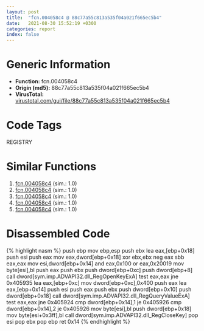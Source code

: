 ```yaml
---
layout: post
title:  "fcn.004058c4 @ 88c77a55c813a535f04a021f665ec5b4"
date:   2021-08-30 15:52:19 +0300
categories: report
index: false
---
```


# Generic Information
- **Function:** fcn.004058c4
- **Origin (md5):** 88c77a55c813a535f04a021f665ec5b4
- **VirusTotal:** [virustotal.com/gui/file/88c77a55c813a535f04a021f665ec5b4][virustotal_ref]

# Code Tags
<span class="tag" id="REGISTRY">REGISTRY</span>


# Similar Functions

1. [fcn.004058c4][similar_1_ref] (sim.: 1.0)
2. [fcn.004058c4][similar_2_ref] (sim.: 1.0)
3. [fcn.004058c4][similar_3_ref] (sim.: 1.0)
4. [fcn.004058c4][similar_4_ref] (sim.: 1.0)
5. [fcn.004058c4][similar_5_ref] (sim.: 1.0)


# Disassembled Code

{% highlight nasm %}
push ebp
mov ebp,esp
push ebx
lea eax,[ebp+0x18]
push esi
push eax
mov eax,dword[ebp+0x18]
xor ebx,ebx
neg eax
sbb eax,eax
mov esi,dword[ebp+0x14]
and eax,0x100
or eax,0x20019
mov byte[esi],bl
push eax
push ebx
push dword[ebp+0xc]
push dword[ebp+8]
call dword[sym.imp.ADVAPI32.dll_RegOpenKeyExA]
test eax,eax
jne 0x405935
lea eax,[ebp+0xc]
mov dword[ebp+0xc],0x400
push eax
lea eax,[ebp+0x14]
push esi
push eax
push ebx
push dword[ebp+0x10]
push dword[ebp+0x18]
call dword[sym.imp.ADVAPI32.dll_RegQueryValueExA]
test eax,eax
jne 0x405924
cmp dword[ebp+0x14],1
je 0x405926
cmp dword[ebp+0x14],2
je 0x405926
mov byte[esi],bl
push dword[ebp+0x18]
mov byte[esi+0x3ff],bl
call dword[sym.imp.ADVAPI32.dll_RegCloseKey]
pop esi
pop ebx
pop ebp
ret 0x14
{% endhighlight %}


[similar_1_ref]: /report/fcn.004058c4@595b48effa204acca09e846b8e091f46
[similar_2_ref]: /report/fcn.004058c4@310ca082a3ec64bc26e5df5a668466a2
[similar_3_ref]: /report/fcn.004058c4@811d9bdc1c20cad3bbbdb8e3f56d54dc
[similar_4_ref]: /report/fcn.004058c4@99950e2743e70aa97fbc5106701b6c1c
[similar_5_ref]: /report/fcn.004058c4@3debbd5f53339aef0a70df3cfae41b56
[virustotal_ref]: https://www.virustotal.com/gui/file/88c77a55c813a535f04a021f665ec5b4
